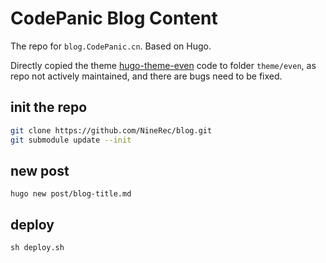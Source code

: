 # CodePanic Blog Content

The repo for `blog.CodePanic.cn`. Based on Hugo.

Directly copied the theme [hugo-theme-even](https://github.com/olOwOlo/hugo-theme-even) code to folder `theme/even`, as repo not actively maintained, and there are bugs need to be fixed.

## init the repo

```bash
git clone https://github.com/NineRec/blog.git
git submodule update --init
```

## new post

```
hugo new post/blog-title.md
```

## deploy

```
sh deploy.sh
```
